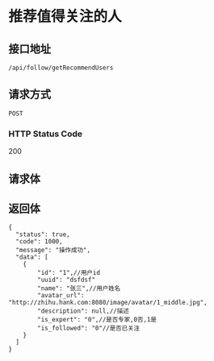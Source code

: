 # 推荐值得关注的人

## 接口地址

`/api/follow/getRecommendUsers`

## 请求方式

`POST`

### HTTP Status Code

200

## 请求体

## 返回体

```json5
{
  "status": true,
  "code": 1000,
  "message": "操作成功",
  "data": [
    {
        "id": "1",//用户id
        "uuid": "dsfdsf"
        "name": "张三",//用户姓名
        "avatar_url": "http://zhihu.hank.com:8080/image/avatar/1_middle.jpg",
        "description": null,//描述
        "is_expert": "0",//是否专家,0否,1是
        "is_followed": "0"//是否已关注
    }
  ]
}
``` 
